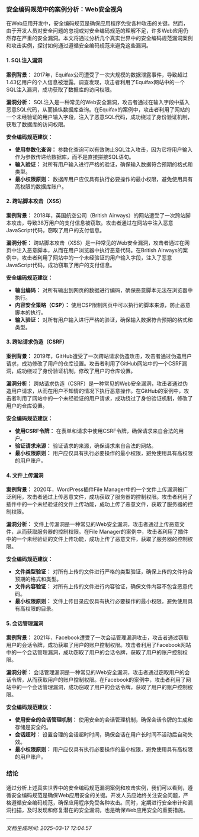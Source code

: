 ### 安全编码规范中的案例分析：Web安全视角

在Web应用开发中，安全编码规范是确保应用程序免受各种攻击的关键。然而，由于开发人员对安全问题的忽视或对安全编码规范的理解不足，许多Web应用仍然存在严重的安全漏洞。本文将通过分析几个真实世界中的安全编码规范漏洞案例和攻击实例，探讨如何通过遵循安全编码规范来避免这些漏洞。

#### 1. SQL注入漏洞

**案例背景：**
2017年，Equifax公司遭受了一次大规模的数据泄露事件，导致超过1.43亿用户的个人信息被泄露。调查发现，攻击者利用了Equifax网站中的一个SQL注入漏洞，成功获取了数据库的访问权限。

**漏洞分析：**
SQL注入是一种常见的Web安全漏洞，攻击者通过在输入字段中插入恶意SQL代码，从而操纵数据库查询。在Equifax的案例中，攻击者利用了网站的一个未经验证的用户输入字段，注入了恶意SQL代码，成功绕过了身份验证机制，获取了数据库的访问权限。

**安全编码规范建议：**
- **使用参数化查询：** 参数化查询可以有效防止SQL注入攻击，因为它将用户输入作为参数传递给数据库，而不是直接拼接SQL语句。
- **输入验证：** 对所有用户输入进行严格的验证，确保输入数据符合预期的格式和类型。
- **最小权限原则：** 数据库用户应仅具有执行必要操作的最小权限，避免使用具有高权限的数据库账户。

#### 2. 跨站脚本攻击（XSS）

**案例背景：**
2018年，英国航空公司（British Airways）的网站遭受了一次跨站脚本攻击，导致38万用户的支付信息被窃取。攻击者通过在网站中注入恶意JavaScript代码，窃取了用户的支付信息。

**漏洞分析：**
跨站脚本攻击（XSS）是一种常见的Web安全漏洞，攻击者通过在网页中注入恶意脚本，从而在用户浏览器中执行恶意代码。在British Airways的案例中，攻击者利用了网站中的一个未经验证的用户输入字段，注入了恶意JavaScript代码，成功窃取了用户的支付信息。

**安全编码规范建议：**
- **输出编码：** 对所有输出到网页的数据进行编码，确保恶意脚本无法在浏览器中执行。
- **内容安全策略（CSP）：** 使用CSP限制网页中可以执行的脚本来源，防止恶意脚本的执行。
- **输入验证：** 对所有用户输入进行严格的验证，确保输入数据符合预期的格式和类型。

#### 3. 跨站请求伪造（CSRF）

**案例背景：**
2019年，GitHub遭受了一次跨站请求伪造攻击，攻击者通过伪造用户请求，成功修改了用户的仓库设置。攻击者利用了GitHub网站中的一个CSRF漏洞，成功绕过了身份验证机制，修改了用户的仓库设置。

**漏洞分析：**
跨站请求伪造（CSRF）是一种常见的Web安全漏洞，攻击者通过伪造用户请求，从而在用户不知情的情况下执行恶意操作。在GitHub的案例中，攻击者利用了网站中的一个未经验证的用户请求，成功绕过了身份验证机制，修改了用户的仓库设置。

**安全编码规范建议：**
- **使用CSRF令牌：** 在表单和请求中使用CSRF令牌，确保请求来自合法的用户。
- **验证请求来源：** 验证请求的来源，确保请求来自合法的网站。
- **最小权限原则：** 用户应仅具有执行必要操作的最小权限，避免使用具有高权限的用户账户。

#### 4. 文件上传漏洞

**案例背景：**
2020年，WordPress插件File Manager中的一个文件上传漏洞被广泛利用，攻击者通过上传恶意文件，成功获取了服务器的控制权限。攻击者利用了插件中的一个未经验证的文件上传功能，成功上传了恶意文件，获取了服务器的控制权限。

**漏洞分析：**
文件上传漏洞是一种常见的Web安全漏洞，攻击者通过上传恶意文件，从而获取服务器的控制权限。在File Manager的案例中，攻击者利用了插件中的一个未经验证的文件上传功能，成功上传了恶意文件，获取了服务器的控制权限。

**安全编码规范建议：**
- **文件类型验证：** 对所有上传的文件进行严格的类型验证，确保上传的文件符合预期的格式和类型。
- **文件内容验证：** 对所有上传的文件进行内容验证，确保文件内容不包含恶意代码。
- **最小权限原则：** 文件上传目录应仅具有执行必要操作的最小权限，避免使用具有高权限的目录。

#### 5. 会话管理漏洞

**案例背景：**
2021年，Facebook遭受了一次会话管理漏洞攻击，攻击者通过窃取用户的会话令牌，成功获取了用户的账户控制权限。攻击者利用了Facebook网站中的一个会话管理漏洞，成功窃取了用户的会话令牌，获取了用户的账户控制权限。

**漏洞分析：**
会话管理漏洞是一种常见的Web安全漏洞，攻击者通过窃取用户的会话令牌，从而获取用户的账户控制权限。在Facebook的案例中，攻击者利用了网站中的一个会话管理漏洞，成功窃取了用户的会话令牌，获取了用户的账户控制权限。

**安全编码规范建议：**
- **使用安全的会话管理机制：** 使用安全的会话管理机制，确保会话令牌的生成和存储是安全的。
- **会话超时：** 设置合理的会话超时时间，确保会话在用户长时间不活动后自动失效。
- **最小权限原则：** 用户应仅具有执行必要操作的最小权限，避免使用具有高权限的用户账户。

### 结论

通过分析上述真实世界中的安全编码规范漏洞案例和攻击实例，我们可以看到，遵循安全编码规范是确保Web应用安全的关键。开发人员应始终关注安全问题，严格遵循安全编码规范，确保应用程序免受各种攻击。同时，定期进行安全审计和漏洞扫描，及时发现和修复潜在的安全漏洞，也是确保Web应用安全的重要措施。

---

*文档生成时间: 2025-03-17 12:04:57*

